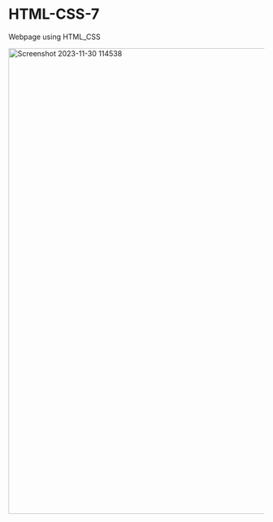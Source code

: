 # HTML-CSS-7
Webpage using HTML_CSS

<img width="915" alt="Screenshot 2023-11-30 114538" src="https://github.com/kuuunnjj/HTML-CSS-7/assets/127201867/b6f9b04d-8423-4202-a3e4-65d764266396">
